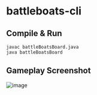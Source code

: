 # battleboats-cli

## Compile & Run

```
javac battleBoatsBoard.java
java battleBoatsBoard
```

## Gameplay Screenshot

![image](https://user-images.githubusercontent.com/47624038/199144076-44b134fa-32f1-44e5-90bd-c97b4913896b.png)
